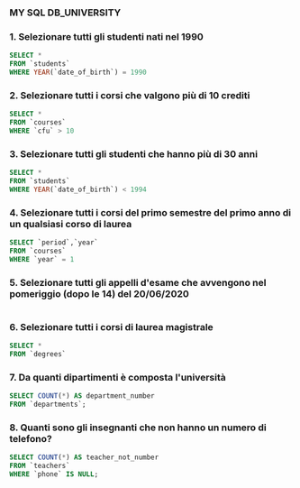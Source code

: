 ### MY SQL DB_UNIVERSITY ###

### 1. Selezionare tutti gli studenti nati nel 1990 ### 

```SQL
SELECT *
FROM `students`
WHERE YEAR(`date_of_birth`) = 1990
```
### 2. Selezionare tutti i corsi che valgono più di 10 crediti ###

```SQL
SELECT *
FROM `courses`
WHERE `cfu` > 10
```
### 3. Selezionare tutti gli studenti che hanno più di 30 anni ### 

```SQL
SELECT *
FROM `students`
WHERE YEAR(`date_of_birth`) < 1994
```
### 4. Selezionare tutti i corsi del primo semestre del primo anno di un qualsiasi corso di laurea ###

```SQL
SELECT `period`,`year` 
FROM `courses`
WHERE `year` = 1
```
### 5. Selezionare tutti gli appelli d'esame che avvengono nel pomeriggio (dopo le 14) del 20/06/2020 ###

```SQL
```

### 6. Selezionare tutti i corsi di laurea magistrale ###

```SQL
SELECT * 
FROM `degrees`
```

### 7. Da quanti dipartimenti è composta l'università ###

```SQL
SELECT COUNT(*) AS department_number 
FROM `departments`;
```

### 8. Quanti sono gli insegnanti che non hanno un numero di telefono? ###

```SQL
SELECT COUNT(*) AS teacher_not_number 
FROM `teachers`
WHERE `phone` IS NULL;
```